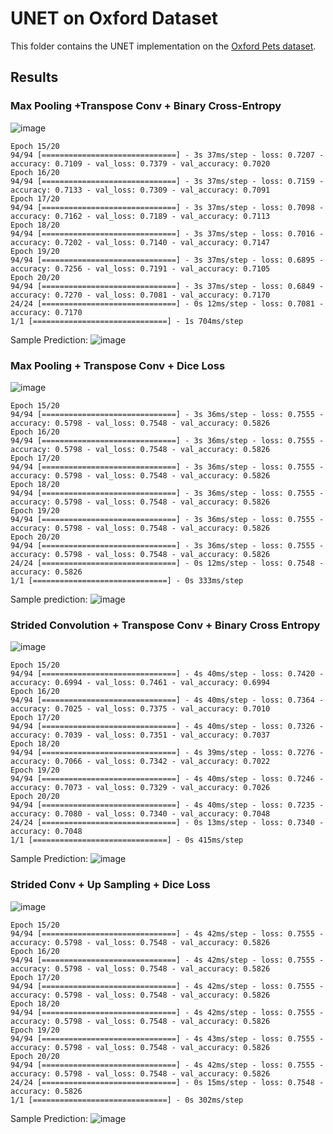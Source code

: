 # UNET on Oxford Dataset
This folder contains the UNET implementation on the [Oxford Pets dataset](https://www.robots.ox.ac.uk/~vgg/data/pets/).

## Results

### Max Pooling +Transpose Conv + Binary Cross-Entropy

![image](https://github.com/adil22jaleel/era-v1-assignments/blob/main/s18_assignment/assets/mp_tconv_bce_comparison.png)
```
Epoch 15/20
94/94 [==============================] - 3s 37ms/step - loss: 0.7207 - accuracy: 0.7109 - val_loss: 0.7379 - val_accuracy: 0.7020
Epoch 16/20
94/94 [==============================] - 3s 37ms/step - loss: 0.7159 - accuracy: 0.7133 - val_loss: 0.7309 - val_accuracy: 0.7091
Epoch 17/20
94/94 [==============================] - 3s 37ms/step - loss: 0.7098 - accuracy: 0.7162 - val_loss: 0.7189 - val_accuracy: 0.7113
Epoch 18/20
94/94 [==============================] - 3s 37ms/step - loss: 0.7016 - accuracy: 0.7202 - val_loss: 0.7140 - val_accuracy: 0.7147
Epoch 19/20
94/94 [==============================] - 3s 37ms/step - loss: 0.6895 - accuracy: 0.7256 - val_loss: 0.7191 - val_accuracy: 0.7105
Epoch 20/20
94/94 [==============================] - 3s 37ms/step - loss: 0.6849 - accuracy: 0.7270 - val_loss: 0.7081 - val_accuracy: 0.7170
24/24 [==============================] - 0s 12ms/step - loss: 0.7081 - accuracy: 0.7170
1/1 [==============================] - 1s 704ms/step
```
Sample Prediction:
![image](https://github.com/adil22jaleel/era-v1-assignments/blob/main/s18_assignment/assets/mp_tconv_bce.png)


### Max Pooling + Transpose Conv + Dice Loss

![image](https://github.com/adil22jaleel/era-v1-assignments/blob/main/s18_assignment/assets/mp_tconv_dice_comparison.png)

```
Epoch 15/20
94/94 [==============================] - 3s 36ms/step - loss: 0.7555 - accuracy: 0.5798 - val_loss: 0.7548 - val_accuracy: 0.5826
Epoch 16/20
94/94 [==============================] - 3s 36ms/step - loss: 0.7555 - accuracy: 0.5798 - val_loss: 0.7548 - val_accuracy: 0.5826
Epoch 17/20
94/94 [==============================] - 3s 36ms/step - loss: 0.7555 - accuracy: 0.5798 - val_loss: 0.7548 - val_accuracy: 0.5826
Epoch 18/20
94/94 [==============================] - 3s 36ms/step - loss: 0.7555 - accuracy: 0.5798 - val_loss: 0.7548 - val_accuracy: 0.5826
Epoch 19/20
94/94 [==============================] - 3s 36ms/step - loss: 0.7555 - accuracy: 0.5798 - val_loss: 0.7548 - val_accuracy: 0.5826
Epoch 20/20
94/94 [==============================] - 3s 36ms/step - loss: 0.7555 - accuracy: 0.5798 - val_loss: 0.7548 - val_accuracy: 0.5826
24/24 [==============================] - 0s 12ms/step - loss: 0.7548 - accuracy: 0.5826
1/1 [==============================] - 0s 333ms/step
```
Sample prediction:
![image](https://github.com/adil22jaleel/era-v1-assignments/blob/main/s18_assignment/assets/mp_tconv_dice.png)

### Strided Convolution + Transpose Conv + Binary Cross Entropy
![image](https://github.com/adil22jaleel/era-v1-assignments/blob/main/s18_assignment/assets/sconv_tconv_bce_comparison.png)

```
Epoch 15/20
94/94 [==============================] - 4s 40ms/step - loss: 0.7420 - accuracy: 0.6994 - val_loss: 0.7461 - val_accuracy: 0.6994
Epoch 16/20
94/94 [==============================] - 4s 40ms/step - loss: 0.7364 - accuracy: 0.7025 - val_loss: 0.7375 - val_accuracy: 0.7010
Epoch 17/20
94/94 [==============================] - 4s 40ms/step - loss: 0.7326 - accuracy: 0.7039 - val_loss: 0.7351 - val_accuracy: 0.7037
Epoch 18/20
94/94 [==============================] - 4s 39ms/step - loss: 0.7276 - accuracy: 0.7066 - val_loss: 0.7342 - val_accuracy: 0.7022
Epoch 19/20
94/94 [==============================] - 4s 40ms/step - loss: 0.7246 - accuracy: 0.7073 - val_loss: 0.7329 - val_accuracy: 0.7026
Epoch 20/20
94/94 [==============================] - 4s 40ms/step - loss: 0.7235 - accuracy: 0.7080 - val_loss: 0.7340 - val_accuracy: 0.7048
24/24 [==============================] - 0s 13ms/step - loss: 0.7340 - accuracy: 0.7048
1/1 [==============================] - 0s 415ms/step
```
Sample Prediction:
![image](https://github.com/adil22jaleel/era-v1-assignments/blob/main/s18_assignment/assets/sconv_tconv_bce.png)

### Strided Conv + Up Sampling + Dice Loss

![image](https://github.com/adil22jaleel/era-v1-assignments/blob/main/s18_assignment/assets/sconv_sampling_dice_comparison.png)

```
Epoch 15/20
94/94 [==============================] - 4s 42ms/step - loss: 0.7555 - accuracy: 0.5798 - val_loss: 0.7548 - val_accuracy: 0.5826
Epoch 16/20
94/94 [==============================] - 4s 42ms/step - loss: 0.7555 - accuracy: 0.5798 - val_loss: 0.7548 - val_accuracy: 0.5826
Epoch 17/20
94/94 [==============================] - 4s 42ms/step - loss: 0.7555 - accuracy: 0.5798 - val_loss: 0.7548 - val_accuracy: 0.5826
Epoch 18/20
94/94 [==============================] - 4s 42ms/step - loss: 0.7555 - accuracy: 0.5798 - val_loss: 0.7548 - val_accuracy: 0.5826
Epoch 19/20
94/94 [==============================] - 4s 43ms/step - loss: 0.7555 - accuracy: 0.5798 - val_loss: 0.7548 - val_accuracy: 0.5826
Epoch 20/20
94/94 [==============================] - 4s 42ms/step - loss: 0.7555 - accuracy: 0.5798 - val_loss: 0.7548 - val_accuracy: 0.5826
24/24 [==============================] - 0s 15ms/step - loss: 0.7548 - accuracy: 0.5826
1/1 [==============================] - 0s 302ms/step
```
Sample Prediction:
![image](https://github.com/adil22jaleel/era-v1-assignments/blob/main/s18_assignment/assets/sconv_sampling_dice.png)
